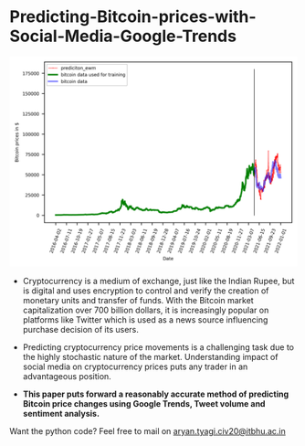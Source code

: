 # Predicting-Bitcoin-prices-with-Social-Media-Google-Trends

<img src="result2.png" alt="drawing" width="700"/> 


* Cryptocurrency is a medium of exchange, just like the Indian Rupee, but is digital and uses encryption to control and verify the creation of monetary units and transfer of funds. With the Bitcoin market capitalization over 700 billion dollars, it is increasingly popular on platforms like Twitter which is used as a news source influencing purchase decision of its users.

* Predicting cryptocurrency price movements is a challenging task due to the highly stochastic nature of the market. Understanding impact of social media on cryptocurrency prices puts any trader in an advantageous position.

* **This paper puts forward a reasonably accurate method of predicting Bitcoin price changes using Google Trends, Tweet volume and sentiment analysis.**

Want the python code? Feel free to mail on aryan.tyagi.civ20@itbhu.ac.in
